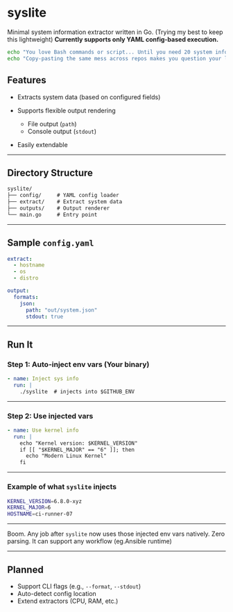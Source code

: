 # syslite

Minimal system information extractor written in Go. (Trying my best to keep this lightweight)
**Currently supports only YAML config-based execution.**

```bash
echo "You love Bash commands or script... Until you need 20 system infos, YAML configs and env injection."
echo "Copy-pasting the same mess across repos makes you question your life."
```


## Features

* Extracts system data (based on configured fields)
* Supports flexible output rendering

  * File output (`path`)
  * Console output (`stdout`)
* Easily extendable

---

## Directory Structure

```txt
syslite/
├── config/     # YAML config loader
├── extract/    # Extract system data
├── outputs/    # Output renderer
└── main.go     # Entry point
```

---

## Sample `config.yaml`

```yaml
extract:
  - hostname
  - os
  - distro

output:
  formats:
    json:
      path: "out/system.json"
      stdout: true
```

---

##  Run It

### Step 1: Auto-inject env vars (Your binary)

```yaml
- name: Inject sys info
  run: |
    ./syslite  # injects into $GITHUB_ENV
```

---

###  Step 2: Use injected vars

```yaml
- name: Use kernel info
  run: |
    echo "Kernel version: $KERNEL_VERSION"
    if [[ "$KERNEL_MAJOR" == "6" ]]; then
      echo "Modern Linux Kernel"
    fi
```

---

###  Example of what `syslite` injects

```bash
KERNEL_VERSION=6.8.0-xyz
KERNEL_MAJOR=6
HOSTNAME=ci-runner-07
```

---
Boom. Any job after `syslite` now uses those injected env vars natively. Zero parsing. It can support any workflow (eg.Ansible runtime)

---

## Planned

* Support CLI flags (e.g., `--format`, `--stdout`)
* Auto-detect config location
* Extend extractors (CPU, RAM, etc.)
